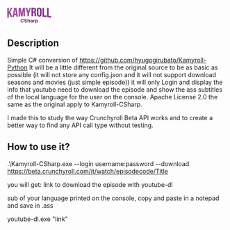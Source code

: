 <img src="https://github.com/federicorosso1993/Kamyroll-CSharp/blob/master/img_title.png" width="20%"></img>

## Description
Simple C# conversion of https://github.com/hyugogirubato/Kamyroll-Python
It will be a little different from the original source to be as basic as possible (it will not store any config.json and it will not support download seasons and movies (just simple episode)) it will only Login and display the info that youtube need to download the episode and show the ass subtitles of the local language for the user on the console.
Apache License 2.0 the same as the original apply to Kamyroll-CSharp.

I made this to study the way Crunchyroll Beta API works and to create a better way to find any API call type without testing.


## How to use it?


 .\Kamyroll-CSharp.exe --login username:password --download https://beta.crunchyroll.com/it/watch/episodecode/Title

 you will get:
 link to download the episode with youtube-dl

 sub of your language printed on the console, copy and paste in a notepad and save in .ass

youtube-dl.exe "link"